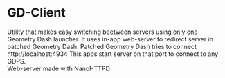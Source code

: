 # GD-Client
Utility that makes easy switching beetween servers using only one Geometry Dash launcher.
It uses in-app web-server to redirect server in patched Geometry Dash. Patched Geometry Dash tries to connect http://localhost:4934
This apps start server on that port to connect to any GDPS.
<br>
Web-server made with NanoHTTPD
